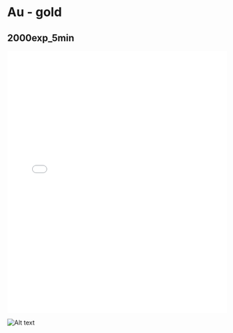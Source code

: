 # Au - gold

## 2000exp_5min

<iframe src="../Au_2000exp_5min.html" width="100%" height="600px" frameborder="0"></iframe>

![Alt text](Au_2000exp_5min.png)

